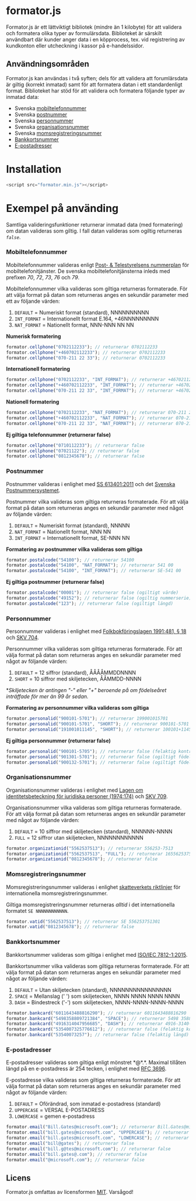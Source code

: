 # formator.js
Formator.js är ett lättviktigt bibliotek (mindre än 1 kilobyte) för att validera och formatera olika typer av formulärsdata. Biblioteket är särskilt användbart där kunder anger data i en köpprocess, tex. vid registrering av kundkonton eller utcheckning i kassor på e-handelssidor.

## Användningsområden
Formator.js kan användas i två syften; dels för att validera att forumlärsdata är giltig (korrekt inmatad) samt för att formatera datan i ett standardenligt format. Biblioteket har stöd för att validera och formatera följande typer av inmatad data:

* Svenska [mobiltelefonnummer](https://github.com/jop-io/formator.js/blob/master/README.md#mobiltelefonnummer)
* Svenska [postnummer](https://github.com/jop-io/formator.js/blob/master/README.md#postnummer)
* Svenska [personnummer](https://github.com/jop-io/formator.js/blob/master/README.md#personnummer)
* Svenska [organisationsnummer](https://github.com/jop-io/formator.js/blob/master/README.md#organisationsnummer)
* Svenska [momsregistreringsnummer](https://github.com/jop-io/formator.js/blob/master/README.md#momsregistreringsnummer)
* [Bankkortsnummer](https://github.com/jop-io/formator.js/blob/master/README.md#bankkortsnummer)
* [E-postadresser](https://github.com/jop-io/formator.js/blob/master/README.md#e-postadresser)

# Installation
```javascript
<script src="formator.min.js"></script>
```

# Exempel på använding
Samtliga valideringsfunktioner returnerar inmatad data (med formatering) om datan valideras som giltig. I fall datan valideras som ogiltig returneras *`false`*.

### Mobiltelefonnummer
Mobiltelefonnummer valideras enligt [Post- & Telestyrelsens nummerplan](https://www.pts.se/sv/Bransch/Telefoni/Nummerfragor/Telefoninummerplanen/Telefoninummerplanens-disposition/) för mobiltelefonitjänster. De svenska mobiltelefonitjänsterna inleds med prefixen *70*, *72*, *73*, *76* och *79*.

Mobiltelefonnummer vilka valideras som giltiga returneras formaterade. För att välja format på datan som returneras anges en sekundär parameter med ett av följande värden:

1. `DEFAULT`    = Numeriskt format (standard), NNNNNNNNNN
2. `INT_FORMAT` = Internationellt format E.164, +46NNNNNNNNN
3. `NAT_FORMAT` = Nationellt format, NNN-NNN NN NN

**Numerisk formatering**
```javascript
formator.cellphone("0702112233"); // returnerar 0702112233
formator.cellphone("+460702112233"); // returnerar 0702112233
formator.cellphone("070-211 22 33"); // returnerar 0702112233
```
**Internationell formatering**
```javascript
formator.cellphone("0702112233", "INT_FORMAT"); // returnerar +46702112233
formator.cellphone("+460702112233", "INT_FORMAT"); // returnerar +46702112233
formator.cellphone("070-211 22 33", "INT_FORMAT"); // returnerar +46702112233
```
**Nationell formatering**
```javascript
formator.cellphone("0702112233", "NAT_FORMAT"); // returnerar 070-211 22 33
formator.cellphone("+460702112233", "NAT_FORMAT"); // returnerar 070-211 22 33
formator.cellphone("070-211 22 33", "NAT_FORMAT"); // returnerar 070-211 22 33
```
**Ej giltiga telefonnummer (returnerar false)**
```javascript
formator.cellphone("0710112233"); // returnerar false
formator.cellphone("07021122"); // returnerar false
formator.cellphone("0812345678"); // returnerar false
```

### Postnummer
Postnummer valideras i enlighet med [SS 613401:2011](http://www.sis.se/sociologi-service-f%C3%B6retagsorganisation-och-ledning-och-administration/postala-tj%C3%A4nster/ss-6134012011) och det [Svenska Postnummersystemet](http://www.postnummerservice.se/information/faq/adresser-och-postnummer/hur-aer-postnummer-uppbyggda-i-sverige).

Postnummer vilka valideras som giltiga returneras formaterade. För att välja format på datan som returneras anges en sekundär parameter med något av följande värden:

1. `DEFAULT`    = Numeriskt format (standard), NNNNN
2. `NAT_FORMAT` = Nationellt format, NNN NN
3. `INT_FORMAT` = Internationellt format, SE-NNN NN

**Formatering av postnummer vilka valideras som giltiga**
```javascript
formator.postalcode("54100"); // returnerar 54100
formator.postalcode("54100", "NAT_FORMAT"); // returnerar 541 00
formator.postalcode("54100", "INT_FORMAT"); // returnerar SE-541 00
```
**Ej giltiga postnummer (returnerar false)**
```javascript
formator.postalcode("00001"); // returnerar false (ogiltigt värde)
formator.postalcode("49152"); // returnerar false (ogiltig nummerserie)
formator.postalcode("123"); // returnerar false (ogiltigt längd)
```

### Personnummer
Personnummer valideras i enlighet med [Folkbokföringslagen 1991:481, § 18 ](https://www.riksdagen.se/sv/Dokument-Lagar/Lagar/Svenskforfattningssamling/sfs_sfs-1991-481/) och [SKV 704](http://www.skatteverket.se/privat/sjalvservice/blanketterbroschyrer/broschyrer/info/704.4.39f16f103821c58f680007993.html).

Personnummer vilka valideras som giltiga returneras formaterade. För att välja format på datan som returneras anges en sekundär parameter med något av följande värden:

1. `DEFAULT` = 12 siffror (standard), ÅÅÅÅMMDDNNNN
2. `SHORT`   = 10 siffror med skiljetecken, ÅÅMMDD-NNNN

&ast;*Skiljetecken är antingen "-" eller "+" beroende på om födelseåret inträffade för mer än 99 år sedan.*

**Formatering av personnummer vilka valideras som giltiga**
```javascript
formator.personalid("900101-5701"); // returnerar 199001015701
formator.personalid("900101-5701", "SHORT"); // returnerar 900101-5701
formator.personalid("191001011145", "SHORT"); // returnerar 100101+1145
```
**Ej giltiga personnummer (returnerar false)**
```javascript
formator.personalid("900101-5705"); // returnerar false (felaktig kontrollsiffra)
formator.personalid("901301-5701"); // returnerar false (ogiltigt födelsemånad)
formator.personalid("900132-5701"); // returnerar false (ogiltigt födelsedag)
```

### Organisationsnummer
Organisationsnummer valideras i enlighet med [Lagen om identitetsbeteckning för juridiska personer (1974:174)](https://www.riksdagen.se/sv/Dokument-Lagar/Lagar/Svenskforfattningssamling/sfs_sfs-1974-174/) och [SKV 709](https://www.skatteverket.se/foretagorganisationer/sjalvservice/blanketterbroschyrer/broschyrer/info/709.4.39f16f103821c58f680008001.html).

Organisationsnummer vilka valideras som giltiga returneras formaterade. För att välja format på datan som returneras anges en sekundär parameter med något av följande värden:

1. `DEFAULT` = 10 siffror med skiljetecken (standard), NNNNNN-NNNN
2. `FULL`    = 12 siffror utan skiljetecken, NNNNNNNNNNNN

```javascript
formator.organizationid("5562537513"); // returnerar 556253-7513
formator.organizationid("5562537513", "FULL"); // returnerar 165562537513
formator.organizationid("0812345678"); // returnerar false
```

### Momsregistreringsnummer
Momsregistreringsnummer valideras i enlighet [skatteverkets riktlinjer](http://www.skatteverket.se/foretagorganisationer/moms/momsvidhandelmedeulander/kontrollerakoparensmomsregisteringsnummer/momsregistreringsnummer.4.18e1b10334ebe8bc80002649.html) för internationella momsregistreringsnummer.

Giltiga momsregistreringsnummer returneras *alltid* i det internationella formatet `SE NNNNNNNNNNNN`.

```javascript
formator.vatid("5562537513"); // returnerar SE 556253751301
formator.vatid("0812345678"); // returnerar false
```

### Bankkortsnummer
Bankkortsnummer valideras som giltiga i enlighet med [ISO/IEC 7812-1:2015](http://www.iso.org/iso/catalogue_detail?csnumber=66011).

Bankkortsnummer vilka valideras som giltiga returneras formaterade. För att välja format på datan som returneras anges en sekundär parameter med något av följande värden:

1. `DEFAULT` = Utan skiljetecken (standard), NNNNNNNNNNNNNNNN
2. `SPACE`   = Mellanslag (' ') som skiljetecken, NNNN NNNN NNNN NNNN
3. `DASH`    = Bindestreck ('-') som skiljetecken, NNNN-NNNN-NNNN-NNNN

```javascript
formator.bankcard("6011643488816290"); // returnerar 6011643488816290
formator.bankcard("5498358809721384", "SPACE"); // returnerar 5498 3588 0972 1384
formator.bankcard("4916314047956685", "DASH"); // returnerar 4916-3140-4795-6685
formator.bankcard("5354007325776612"); // returnerar false (felaktig kontrollsiffra)
formator.bankcard("53540073257"); // returnerar false (felaktig längd)
```

### E-postadresser
E-postadresser valideras som giltiga enligt mönstret &ast;@&ast;.&ast;.  Maximal tillåten längd på en e-postadress är 254 tecken, i enlighet med [RFC 3696](https://tools.ietf.org/html/rfc3696).

E-postadresse vilka valideras som giltiga returneras formaterade. För att välja format på datan som returneras anges en sekundär parameter med något av följande värden:

1. `DEFAULT`   = Oförändrad, som inmatad e-postadress (standard)
2. `UPPERCASE` = VERSAL E-POSTADRESS
3. `LOWERCASE` = gemen e-postadress

```javascript
formator.email("Bill.Gates@microsoft.com"); // returnerar Bill.Gates@microsoft.com
formator.email("bill.gates@microsoft.com", "UPPERCASE"); // returnerar BILL.GATES@MICROSOFT.COM
formator.email("bill.gates@microsoft.com", "LOWERCASE"); // returnerar bill.gates@microsoft.com
formator.email("bill@gates"); // returnerar false
formator.email("bill.g@tes@microsoft.com"); // returnerar false
formator.email("bill.gates@.com"); // returnerar false
formator.email("@microsoft.com"); // returnerar false
```

## Licens
Formator.js omfattas av licensformen [MIT](https://opensource.org/licenses/MIT "The MIT License"). Varsågod!

